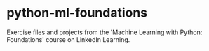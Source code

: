 # python-ml-foundations
Exercise files and projects from the 'Machine Learning with Python: Foundations' course on LinkedIn Learning.
